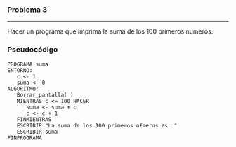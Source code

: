 ### Problema 3
--------------
Hacer un programa que imprima la suma de los 100 primeros numeros.

### Pseudocódigo
	PROGRAMA suma
	ENTORNO:
	   c <- 1
	   suma <- 0
	ALGORITMO:
	   Borrar_pantalla( )
	   MIENTRAS c <= 100 HACER
	      suma <- suma + c
	      c <- c + 1
	   FINMIENTRAS
	   ESCRIBIR "La suma de los 100 primeros n£meros es: "
	   ESCRIBIR suma
	FINPROGRAMA
